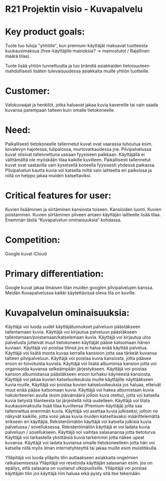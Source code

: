 # R21 Projektin visio - Kuvapalvelu

# Key product goals:
Tuote tuo tuloja "yhtiölle", kun premium-käyttäjät maksavat tuotteesta kuukausimaksua (free-käyttäjille mainoksia? -> mainostulot / Rajallinen määrä tilaa).

Tuote lisää yhtiön tunnettuutta ja tuo brändiä asiakkaiden tietoisuuteen mahdollisesti lisäten tulevaisuudessa asiakkaita muille yhtiön tuotteille.
# Customer:
Valokuvaajat ja henkilöt, jotka haluavat jakaa kuvia kavereille tai vain saada kuvansa parempaan talteen kuin omalle tietokoneelle.
# Need:
Paikallisesti tietokoneelle tallennetut kuvat ovat vaarassa tuhoutua esim. kovalevyn hajotessa, tulipalossa, murtovarkaudessa jne. Pilvipalvelussa kuvat olisivat tallennettuna useaan fyysiseen paikkaan. Käyttäjällä ei välttämättä ole myöskään tilaa kaikille kuvilleen.
Paikallisesti tallennetut kuvat ovat saatavilla vain kyseisellä koneella fyysisesti yhdessä paikassa. Pilvipalvelun kautta kuvia voi katsella miltä vain laitteelta eri paikoissa ja niitä on helppo jakaa muiden katseltaviksi. 
# Critical features for user:
Kuvien lisääminen ja siirtäminen kansiosta toiseen. Kansioiden luonti. Kuvien poistaminen. Kuvien siirtäminen pilveen antaen käyttäjän laitteelle lisää tilaa. Enemmän tästä “Kuvapalvelun ominaisuuksia” kohdassa.
# Competition:
Google kuvat
iCloud
# Primary differentiation:
Google kuvat jakaa ilmaisen tilan muiden googlen pilvipalvelujen kanssa. Meidän Kuvapalvelussa kaikki käytettävissä oleva tila on kuville.
# Kuvapalvelun ominaisuuksia:
Käyttäjä voi luoda uudet käyttäjätunnukset palveluun päästäkseen tallentamaan kuvia.
Käyttäjä voi kirjautua palveluun päästäkseen tallentamaan/poistamaan/katselemaan kuvia.
Käyttäjä voi kirjautua ulos palvelusta jotteivat muut tietokoneen käyttäjät pääse katsomaan hänen kuviaan.
Käyttäjä voi poistaa tilinsä jos ei halua enää käyttää palvelua.
Käyttäjä voi lisätä monta kuvaa kerralla kansioon jotta saa tärkeät kuvansa talteen pilvipalveluun.
Käyttäjä voi poistaa kuvia kansiosta, jotta pääsee eroon ei-toivotuista kuvista.
Käyttäjä voi lisätä albumiinsa kansion jotta voi organisoida kuvansa selkeämpään järjestykseen.
Käyttäjä voi poistaa kansion albumistansa päästäkseen eroon turhaksi käyneestä kansiosta.
Käyttäjä voi jakaa kuvien katseluoikeuksia muille käyttäjille näyttääkseen kuvia muille.
Käyttäjä voi poistaa kuvien katseluoikeuksia jos haluaa, etteivät muut enää pääse katsomaan kuvia.
Käyttäjä voi hakea albumistaan kuvia hakukriteerien avulla (esim päivämäärä jolloin kuva otettu), jotta voi katsella kuvia tietystä tilanteesta tai järjestellä niitä uudelleen.
Käyttäjä voi tilata kuukausimaksulla lisää tilaa kuvillensa (Premium-käyttäjä) jotta saa tallennettua enemmän kuvia.
Käyttäjä voi asettaa kuvia julkiseksi, jolloin ne näkyvät kaikille, jotta voisi jakaa kuvia muiden katseltavaksi määrittelemättä erikseen eri käyttäjiä.
Rekisteröimätön käyttäjä voi katsella julkisia kuvia palvelussa / sovelluksessa.
Rekisteröimätön käyttäjä ei voi ladata kuvia palveluun / sovellukseen.
Käyttäjä voi vaihtaa salasanansa jotta tietoturva.
Käyttäjä voi tarkastella yksittäisiä kuvia tarkemmin jotta näkee upeat kuvansa.
Käyttäjä voi ladata kuviansa omalle tietokoneelleen jotta hän voi katsella niitä myös ilman internetyhteyttä tai jakaa muille esim muistitikulla.

Ylläpitäjä voi luoda ylläpito tilin auttaakseen asiakkaita ongelmien ratkaisemisessa
Ylläpitäjä voi resetoida käyttäjän salasanan esim. jos on epäilys, että salasana on vuotanut ulkopuolisille.
Ylläpitäjä voi poistaa käyttäjän tilin jos käyttäjä niin haluaa eikä pysty sitä itse tekemään.
